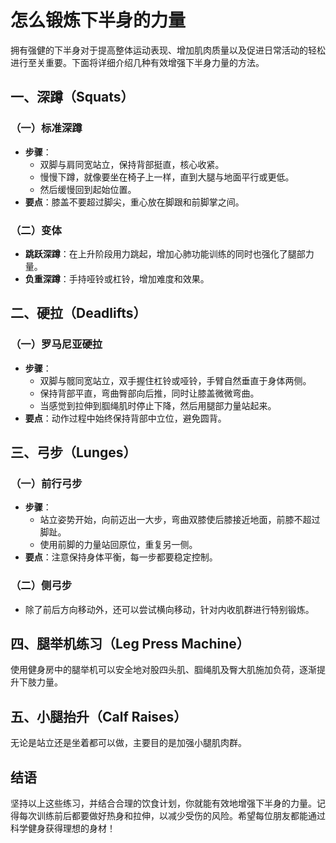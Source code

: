 # 怎么锻炼下半身的力量

拥有强健的下半身对于提高整体运动表现、增加肌肉质量以及促进日常活动的轻松进行至关重要。下面将详细介绍几种有效增强下半身力量的方法。

## 一、深蹲（Squats）

### （一）标准深蹲
- **步骤**：
    - 双脚与肩同宽站立，保持背部挺直，核心收紧。
    - 慢慢下蹲，就像要坐在椅子上一样，直到大腿与地面平行或更低。
    - 然后缓慢回到起始位置。
- **要点**：膝盖不要超过脚尖，重心放在脚跟和前脚掌之间。

### （二）变体
- **跳跃深蹲**：在上升阶段用力跳起，增加心肺功能训练的同时也强化了腿部力量。
- **负重深蹲**：手持哑铃或杠铃，增加难度和效果。

## 二、硬拉（Deadlifts）

### （一）罗马尼亚硬拉
- **步骤**：
    - 双脚与髋同宽站立，双手握住杠铃或哑铃，手臂自然垂直于身体两侧。
    - 保持背部平直，弯曲臀部向后推，同时让膝盖微微弯曲。
    - 当感觉到拉伸到腘绳肌时停止下降，然后用腿部力量站起来。
- **要点**：动作过程中始终保持背部中立位，避免圆背。

## 三、弓步（Lunges）

### （一）前行弓步
- **步骤**：
    - 站立姿势开始，向前迈出一大步，弯曲双膝使后膝接近地面，前膝不超过脚趾。
    - 使用前脚的力量站回原位，重复另一侧。
- **要点**：注意保持身体平衡，每一步都要稳定控制。

### （二）侧弓步
- 除了前后方向移动外，还可以尝试横向移动，针对内收肌群进行特别锻炼。

## 四、腿举机练习（Leg Press Machine）

使用健身房中的腿举机可以安全地对股四头肌、腘绳肌及臀大肌施加负荷，逐渐提升下肢力量。

## 五、小腿抬升（Calf Raises）

无论是站立还是坐着都可以做，主要目的是加强小腿肌肉群。

## 结语

坚持以上这些练习，并结合合理的饮食计划，你就能有效地增强下半身的力量。记得每次训练前后都要做好热身和拉伸，以减少受伤的风险。希望每位朋友都能通过科学健身获得理想的身材！